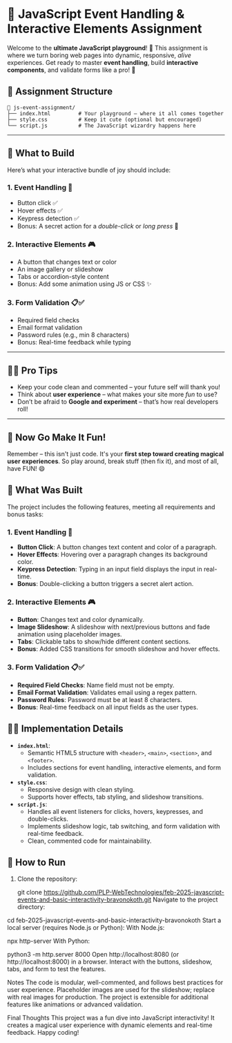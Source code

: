 # 🎯 JavaScript Event Handling & Interactive Elements Assignment

Welcome to the **ultimate JavaScript playground**! 🎉 This assignment is where we turn boring web pages into dynamic, responsive, *alive* experiences. Get ready to master **event handling**, build **interactive components**, and validate forms like a pro! 💪

## 📁 Assignment Structure

```
📂 js-event-assignment/
├── index.html         # Your playground – where it all comes together
├── style.css          # Keep it cute (optional but encouraged)
└── script.js          # The JavaScript wizardry happens here
```

---

## 🧪 What to Build

Here’s what your interactive bundle of joy should include:

### 1. Event Handling 🎈  
- Button click ✅  
- Hover effects ✅  
- Keypress detection ✅  
- Bonus: A secret action for a *double-click* or *long press* 🤫

### 2. Interactive Elements 🎮  
- A button that changes text or color  
- An image gallery or slideshow  
- Tabs or accordion-style content  
- Bonus: Add some animation using JS or CSS ✨

### 3. Form Validation 📋✅  
- Required field checks  
- Email format validation  
- Password rules (e.g., min 8 characters)  
- Bonus: Real-time feedback while typing

---

## 🧙‍♂️ Pro Tips

- Keep your code clean and commented – your future self will thank you!
- Think about **user experience** – what makes your site more *fun* to use?
- Don’t be afraid to **Google and experiment** – that’s how real developers roll!

---

## 🎉 Now Go Make It Fun!

Remember – this isn't just code. It's your **first step toward creating magical user experiences**. So play around, break stuff (then fix it), and most of all, have FUN! 😄

## 🧪 What Was Built
The project includes the following features, meeting all requirements and bonus tasks:

### 1. Event Handling 🎈
- **Button Click**: A button changes text content and color of a paragraph.
- **Hover Effects**: Hovering over a paragraph changes its background color.
- **Keypress Detection**: Typing in an input field displays the input in real-time.
- **Bonus**: Double-clicking a button triggers a secret alert action.

### 2. Interactive Elements 🎮
- **Button**: Changes text and color dynamically.
- **Image Slideshow**: A slideshow with next/previous buttons and fade animation using placeholder images.
- **Tabs**: Clickable tabs to show/hide different content sections.
- **Bonus**: Added CSS transitions for smooth slideshow and hover effects.

### 3. Form Validation 📋✅
- **Required Field Checks**: Name field must not be empty.
- **Email Format Validation**: Validates email using a regex pattern.
- **Password Rules**: Password must be at least 8 characters.
- **Bonus**: Real-time feedback on all input fields as the user types.

## 🧙‍♂️ Implementation Details
- **`index.html`**:
  - Semantic HTML5 structure with `<header>`, `<main>`, `<section>`, and `<footer>`.
  - Includes sections for event handling, interactive elements, and form validation.
- **`style.css`**:
  - Responsive design with clean styling.
  - Supports hover effects, tab styling, and slideshow transitions.
- **`script.js`**:
  - Handles all event listeners for clicks, hovers, keypresses, and double-clicks.
  - Implements slideshow logic, tab switching, and form validation with real-time feedback.
  - Clean, commented code for maintainability.

## 🚀 How to Run
1. Clone the repository:
 
   git clone https://github.com/PLP-WebTechnologies/feb-2025-javascript-events-and-basic-interactivity-bravonokoth.git
Navigate to the project directory:


cd feb-2025-javascript-events-and-basic-interactivity-bravonokoth
Start a local server (requires Node.js or Python):
With Node.js:


npx http-server
With Python:


python3 -m http.server 8000
Open http://localhost:8080 (or http://localhost:8000) in a browser.
Interact with the buttons, slideshow, tabs, and form to test the features.

 Notes
The code is modular, well-commented, and follows best practices for user experience.
Placeholder images are used for the slideshow; replace with real images for production.
The project is extensible for additional features like animations or advanced validation.

 Final Thoughts
This project was a fun dive into JavaScript interactivity! It creates a magical user experience with dynamic elements and real-time feedback. Happy coding!